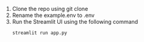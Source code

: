 1. Clone the repo using git clone <repo-name>
2. Rename the example.env to .env
3. Run the Streamlit UI using the following command
   ```
   streamlit run app.py
   ```
